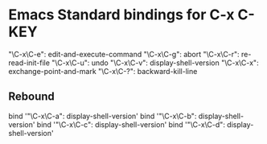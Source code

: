 # Emacs Standard bindings for C-x C-KEY


"\C-x\C-e": edit-and-execute-command
"\C-x\C-g": abort
"\C-x\C-r": re-read-init-file
"\C-x\C-u": undo
"\C-x\C-v": display-shell-version
"\C-x\C-x": exchange-point-and-mark
"\C-x\C-?": backward-kill-line

## Rebound

bind '"\C-x\C-a": display-shell-version'
bind '"\C-x\C-b": display-shell-version'
bind '"\C-x\C-c": display-shell-version'
bind '"\C-x\C-d": display-shell-version'
